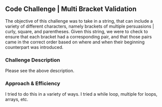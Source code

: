 ## Code Challenge | Multi Bracket Validation
The objective of this challenge was to take in a string, that can include a variety of different characters, namely brackets of multiple persuasions | curly, square, and parentheses. Given this string, we were to check to ensure that each bracket had a corresponding pair, and that those pairs came in the correct order based on where and when their beginning counterpart was introduced.

### Challenge Description
Please see the above description.

### Approach & Efficiency
I tried to do this in a variety of ways. I tried a while loop, multiple for loops, arrays, etc.





